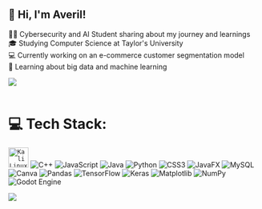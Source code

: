 ## 👋 Hi, I'm Averil!

👩‍💻 Cybersecurity and AI Student sharing about my journey and learnings</br>
🎓 Studying Computer Science at Taylor's University</br>
💻 Currently working on an e-commerce customer segmentation model</br>
🔎 Learning about big data and machine learning</br>

![](https://nirzak-streak-stats.vercel.app/?user=averillim&theme=onedark&hide_border=false)<br/></br>

# 💻 Tech Stack:
<code><img width="40" src="https://raw.githubusercontent.com/marwin1991/profile-technology-icons/refs/heads/main/icons/kali_linux.png" alt="Kali Linux" title="Kali Linux"/></code>
![C++](https://img.shields.io/badge/c++-%2300599C.svg?style=flat&logo=c%2B%2B&logoColor=white) ![JavaScript](https://img.shields.io/badge/javascript-%23323330.svg?style=flat&logo=javascript&logoColor=%23F7DF1E) ![Java](https://img.shields.io/badge/java-%23ED8B00.svg?style=flat&logo=openjdk&logoColor=white) ![Python](https://img.shields.io/badge/python-3670A0?style=flat&logo=python&logoColor=ffdd54) ![CSS3](https://img.shields.io/badge/css3-%231572B6.svg?style=flat&logo=css3&logoColor=white) ![JavaFX](https://img.shields.io/badge/javafx-%23FF0000.svg?style=flat&logo=javafx&logoColor=white) ![MySQL](https://img.shields.io/badge/mysql-4479A1.svg?style=flat&logo=mysql&logoColor=white) ![Canva](https://img.shields.io/badge/Canva-%2300C4CC.svg?style=flat&logo=Canva&logoColor=white) ![Pandas](https://img.shields.io/badge/pandas-%23150458.svg?style=flat&logo=pandas&logoColor=white) ![TensorFlow](https://img.shields.io/badge/TensorFlow-%23FF6F00.svg?style=flat&logo=TensorFlow&logoColor=white) ![Keras](https://img.shields.io/badge/Keras-%23D00000.svg?style=flat&logo=Keras&logoColor=white) ![Matplotlib](https://img.shields.io/badge/Matplotlib-%23ffffff.svg?style=flat&logo=Matplotlib&logoColor=black) ![NumPy](https://img.shields.io/badge/numpy-%23013243.svg?style=flat&logo=numpy&logoColor=white) ![Godot Engine](https://img.shields.io/badge/GODOT-%23FFFFFF.svg?style=flat&logo=godot-engine)


![](https://github-readme-stats.vercel.app/api/top-langs/?username=averillim&theme=onedark&hide_border=false&include_all_commits=true&count_private=false&layout=compact)
